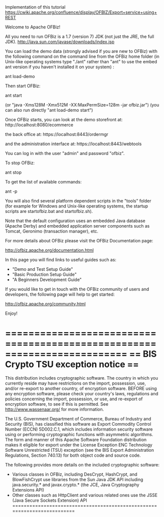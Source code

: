 Implementation of this tutorial https://cwiki.apache.org/confluence/display/OFBIZ/Export+service+using+REST

Welcome to Apache OFBiz!

All you need to run OFBiz is a 1.7 (version 7) JDK
(not just the JRE, the full JDK).
http://java.sun.com/javase/downloads/index.jsp

You can load the demo data (strongly advised if you are new to
OFBiz) with the following command on the command line
from the OFBiz home folder (in Unix-like operating systems
type "./ant" rather than "ant" to use the embed ant version
 if you haven't installed it on your system) :

ant load-demo

Then start OFBiz:

ant start

(or "java -Xms128M -Xmx512M -XX:MaxPermSize=128m -jar ofbiz.jar")
(you can also run directly "ant load-demo start")

Once OFBiz starts, you can look at the demo storefront at:
http://localhost:8080/ecommerce

the back office at:
https://localhost:8443/ordermgr

and the administration interface at:
https://localhost:8443/webtools

You can log in with the user "admin" and password "ofbiz".

To stop OFBiz:

ant stop

To get the list of available commands:

ant -p

You will also find several platform dependent scripts in the
"tools" folder (for example for Windows and Unix-like operating
systems, the startup scripts are startofbiz.bat and startofbiz.sh).

Note that the default configuration uses an embedded Java database
(Apache Derby) and embedded application server components such as
Tomcat, Geronimo (transaction manager), etc.

For more details about OFBiz please visit the OFBiz Documentation page:

http://ofbiz.apache.org/documentation.html

In this page you will find links to useful guides such as:
* "Demo and Test Setup Guide"
* "Basic Production Setup Guide"
* "A Beginners Development Guide"

If you would like to get in touch with the OFBiz community of users and
developers, the following page will help to get started:

http://ofbiz.apache.org/community.html

Enjoy!

=========================================================================
==  BIS Crypto TSU exception notice                                    ==
=========================================================================
   This distribution includes cryptographic software.  The country in
   which you currently reside may have restrictions on the import,
   possession, use, and/or re-export to another country, of
   encryption software.  BEFORE using any encryption software, please
   check your country's laws, regulations and policies concerning the
   import, possession, or use, and re-export of encryption software, to
   see if this is permitted.  See <http://www.wassenaar.org/> for more
   information.

   The U.S. Government Department of Commerce, Bureau of Industry and
   Security (BIS), has classified this software as Export Commodity
   Control Number (ECCN) 5D002.C.1, which includes information security
   software using or performing cryptographic functions with asymmetric
   algorithms.  The form and manner of this Apache Software Foundation
   distribution makes it eligible for export under the License Exception
   ENC Technology Software Unrestricted (TSU) exception (see the BIS
   Export Administration Regulations, Section 740.13) for both object
   code and source code.

   The following provides more details on the included cryptographic
   software:

   * Various classes in OFBiz, including DesCrypt, HashCrypt, and
     BlowFishCrypt use libraries from the Sun Java JDK API including
     java.security.* and javax.crypto.* (the JCE, Java Cryptography
     Extensions API)
   * Other classes such as HttpClient and various related ones use
     the JSSE (Java Secure Sockets Extension) API
=========================================================================